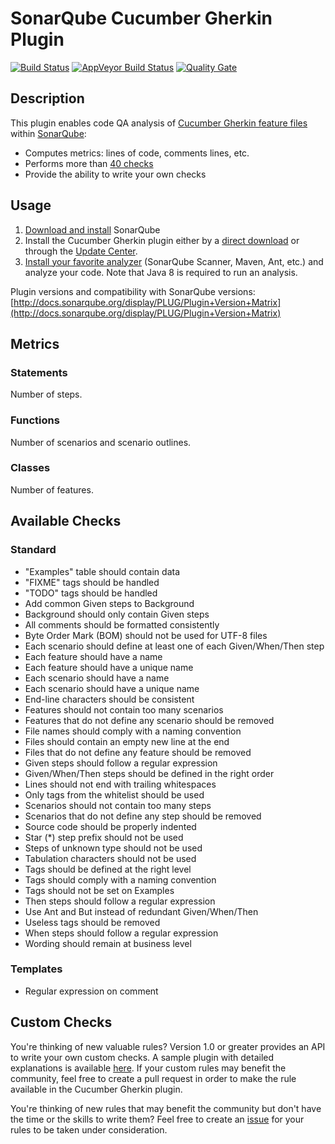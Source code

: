 SonarQube Cucumber Gherkin Plugin
=================================

[![Build Status](https://api.travis-ci.org/racodond/sonar-gherkin-plugin.svg?branch=master)](https://travis-ci.org/racodond/sonar-gherkin-plugin)
[![AppVeyor Build Status](https://ci.appveyor.com/api/projects/status/hhh9gsp77hatvai1/branch/master?svg=true)](https://ci.appveyor.com/project/racodond/sonar-gherkin-plugin/branch/master)
[![Quality Gate](https://sonarqube.com/api/badges/gate?key=com.racodond.sonarqube.plugin.gherkin:gherkin)](https://sonarqube.com/overview?id=com.racodond.sonarqube.plugin.gherkin%3Agherkin)

## Description
This plugin enables code QA analysis of [Cucumber Gherkin feature files](https://github.com/cucumber/cucumber/wiki/Gherkin) within [SonarQube](http://www.sonarqube.org):

 * Computes metrics: lines of code, comments lines, etc.
 * Performs more than [40 checks](#available-checks)
 * Provide the ability to write your own checks

## Usage

1. [Download and install](http://docs.sonarqube.org/display/SONAR/Setup+and+Upgrade) SonarQube
1. Install the Cucumber Gherkin plugin either by a [direct download](https://github.com/racodond/sonar-gherkin-plugin/releases) or through the [Update Center](http://docs.sonarqube.org/display/SONAR/Update+Center).
1. [Install your favorite analyzer](http://docs.sonarqube.org/display/SONAR/Analyzing+Source+Code#AnalyzingSourceCode-RunningAnalysis) (SonarQube Scanner, Maven, Ant, etc.) and analyze your code. Note that Java 8 is required to run an analysis.

Plugin versions and compatibility with SonarQube versions: [http://docs.sonarqube.org/display/PLUG/Plugin+Version+Matrix](http://docs.sonarqube.org/display/PLUG/Plugin+Version+Matrix)

## Metrics

### Statements
Number of steps.

### Functions
Number of scenarios and scenario outlines.

### Classes
Number of features.


## Available Checks

### Standard

 * "Examples" table should contain data
 * "FIXME" tags should be handled
 * "TODO" tags should be handled
 * Add common Given steps to Background
 * Background should only contain Given steps
 * All comments should be formatted consistently
 * Byte Order Mark (BOM) should not be used for UTF-8 files
 * Each scenario should define at least one of each Given/When/Then step
 * Each feature should have a name
 * Each feature should have a unique name
 * Each scenario should have a name
 * Each scenario should have a unique name
 * End-line characters should be consistent
 * Features should not contain too many scenarios
 * Features that do not define any scenario should be removed
 * File names should comply with a naming convention
 * Files should contain an empty new line at the end
 * Files that do not define any feature should be removed
 * Given steps should follow a regular expression
 * Given/When/Then steps should be defined in the right order
 * Lines should not end with trailing whitespaces
 * Only tags from the whitelist should be used
 * Scenarios should not contain too many steps
 * Scenarios that do not define any step should be removed
 * Source code should be properly indented
 * Star (*) step prefix should not be used
 * Steps of unknown type should not be used
 * Tabulation characters should not be used
 * Tags should be defined at the right level
 * Tags should comply with a naming convention
 * Tags should not be set on Examples
 * Then steps should follow a regular expression
 * Use Ant and But instead of redundant Given/When/Then
 * Useless tags should be removed
 * When steps should follow a regular expression
 * Wording should remain at business level
 
### Templates

 * Regular expression on comment


## Custom Checks

You're thinking of new valuable rules? Version 1.0 or greater provides an API to write your own custom checks.
A sample plugin with detailed explanations is available [here](https://github.com/racodond/sonar-gherkin-custom-rules-plugin).
If your custom rules may benefit the community, feel free to create a pull request in order to make the rule available in the Cucumber Gherkin plugin.

You're thinking of new rules that may benefit the community but don't have the time or the skills to write them? Feel free to create an [issue](https://github.com/racodond/sonar-gherkin-plugin/issues) for your rules to be taken under consideration.
